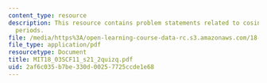 ```yaml
---
content_type: resource
description: This resource contains problem statements related to cosines with common
  periods.
file: /media/https%3A/open-learning-course-data-rc.s3.amazonaws.com/18-03sc-differential-equations-fall-2011/2af6c035b7be330d00257725ccde1e68_MIT18_03SCF11_s21_2quizq.pdf
file_type: application/pdf
resourcetype: Document
title: MIT18_03SCF11_s21_2quizq.pdf
uid: 2af6c035-b7be-330d-0025-7725ccde1e68
---
```

